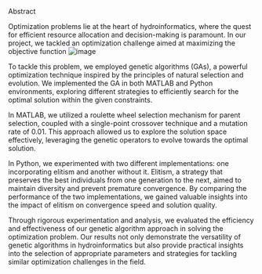 Abstract

Optimization problems lie at the heart of hydroinformatics, where the quest for efficient resource allocation and decision-making is paramount. In our project, we tackled an optimization challenge aimed at maximizing the objective function 
                                ![image](https://github.com/fatemehomidi78/Genetic_Algorithm/assets/141303201/fd84e1ef-d546-4fdc-8f99-4f957adf75e3)

To tackle this problem, we employed genetic algorithms (GAs), a powerful optimization technique inspired by the principles of natural selection and evolution. We implemented the GA in both MATLAB and Python environments, exploring different strategies to efficiently search for the optimal solution within the given constraints.

In MATLAB, we utilized a roulette wheel selection mechanism for parent selection, coupled with a single-point crossover technique and a mutation rate of 0.01. This approach allowed us to explore the solution space effectively, leveraging the genetic operators to evolve towards the optimal solution.

In Python, we experimented with two different implementations: one incorporating elitism and another without it. Elitism, a strategy that preserves the best individuals from one generation to the next, aimed to maintain diversity and prevent premature convergence. By comparing the performance of the two implementations, we gained valuable insights into the impact of elitism on convergence speed and solution quality.

Through rigorous experimentation and analysis, we evaluated the efficiency and effectiveness of our genetic algorithm approach in solving the optimization problem. Our results not only demonstrate the versatility of genetic algorithms in hydroinformatics but also provide practical insights into the selection of appropriate parameters and strategies for tackling similar optimization challenges in the field.


